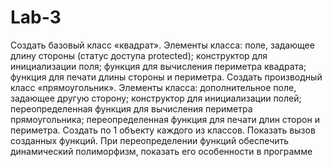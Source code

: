 # Lab-3
Создать базовый класс «квадрат». Элементы класса: поле, задающее длину стороны
(статус доступа protected); конструктор для инициализации поля; функция для вычисления
периметра квадрата; функция для печати длины стороны и периметра. Создать
производный класс «прямоугольник». Элементы класса: дополнительное поле, задающее
другую сторону; конструктор для инициализации полей; переопределенная функция для
вычисления периметра прямоугольника; переопределенная функция для печати длин
сторон и периметра. Создать по 1 объекту каждого из классов. Показать вызов созданных
функций. При переопределении функций обеспечить динамический полиморфизм,
показать его особенности в программе

